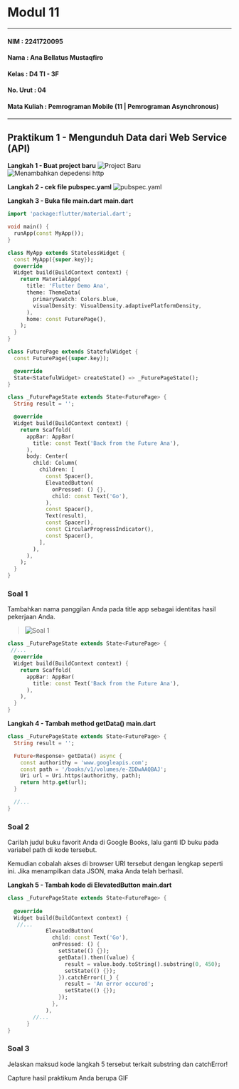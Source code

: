 # Modul 11

---

#### NIM : 2241720095

#### Nama   : Ana Bellatus Mustaqfiro

#### Kelas   : D4 TI - 3F

#### No. Urut  : 04

#### Mata Kuliah  : Pemrograman Mobile (11 | Pemrograman Asynchronous)

---

## Praktikum 1 - Mengunduh Data dari Web Service (API)

**Langkah 1 - Buat project baru**
![Project Baru](./assets/01.png)
![Menambahkan depedensi http](./assets/02.png)

**Langkah 2 - cek file pubspec.yaml**
![pubspec.yaml](./assets/03.png)

**Langkah 3 - Buka file main.dart**
**main.dart**

```dart
import 'package:flutter/material.dart';

void main() {
  runApp(const MyApp());
}

class MyApp extends StatelessWidget {
  const MyApp({super.key});
  @override
  Widget build(BuildContext context) {
    return MaterialApp(
      title: 'Flutter Demo Ana',
      theme: ThemeData(
        primarySwatch: Colors.blue,
        visualDensity: VisualDensity.adaptivePlatformDensity,
      ),
      home: const FuturePage(),
    );
  }
}

class FuturePage extends StatefulWidget {
  const FuturePage({super.key});

  @override
  State<StatefulWidget> createState() => _FuturePageState();
}

class _FuturePageState extends State<FuturePage> {
  String result = '';

  @override
  Widget build(BuildContext context) {
    return Scaffold(
      appBar: AppBar(
        title: const Text('Back from the Future Ana'),
      ),
      body: Center(
        child: Column(
          children: [
            const Spacer(),
            ElevatedButton(
              onPressed: () {},
              child: const Text('Go'),
            ),
            const Spacer(),
            Text(result),
            const Spacer(),
            const CircularProgressIndicator(),
            const Spacer(),
          ],
        ),
      ),
    );
  }
}
```

### Soal 1

Tambahkan nama panggilan Anda pada title app sebagai identitas hasil pekerjaan Anda.

> ![Soal 1](./assets/06.png)
```dart
class _FuturePageState extends State<FuturePage> {
 //...
  @override
  Widget build(BuildContext context) {
    return Scaffold(
      appBar: AppBar(
        title: const Text('Back from the Future Ana'),
      ),
    ),
  }
}
```

**Langkah 4 - Tambah method getData()**
**main.dart**

```dart
class _FuturePageState extends State<FuturePage> {
  String result = '';

  Future<Response> getData() async {
    const authorithy = 'www.googleapis.com';
    const path = '/books/v1/volumes/e-ZDDwAAQBAJ';
    Uri url = Uri.https(authorithy, path);
    return http.get(url);
  }

  //...
}
```

### Soal 2

Carilah judul buku favorit Anda di Google Books, lalu ganti ID buku pada variabel path di kode tersebut.

Kemudian cobalah akses di browser URI tersebut dengan lengkap seperti ini. Jika menampilkan data JSON, maka Anda telah berhasil.

**Langkah 5 - Tambah kode di ElevatedButton**
**main.dart**

```dart
class _FuturePageState extends State<FuturePage> {
  
  @override
  Widget build(BuildContext context) {
   //...
            ElevatedButton(
              child: const Text('Go'),
              onPressed: () {
                setState(() {});
                getData().then((value) {
                  result = value.body.toString().substring(0, 450);
                  setState(() {});
                }).catchError((_) {
                  result = 'An error occured';
                  setState(() {});
                });
              },
            ),
        //...
      }
}
```

### Soal 3

Jelaskan maksud kode langkah 5 tersebut terkait substring dan catchError!
>

Capture hasil praktikum Anda berupa GIF
